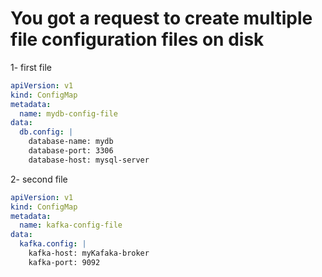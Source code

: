# You got a request to create multiple file configuration files on disk 

1- first file

```yaml
apiVersion: v1
kind: ConfigMap
metadata:
  name: mydb-config-file
data:
  db.config: |
    database-name: mydb
    database-port: 3306
    database-host: mysql-server
```

2- second file 

```yaml
apiVersion: v1
kind: ConfigMap
metadata:
  name: kafka-config-file
data:
  kafka.config: |
    kafka-host: myKafaka-broker
    kafka-port: 9092
```